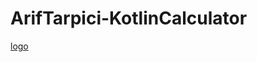 # ArifTarpici-KotlinCalculator
[logo]: https://github.com/VBT-Intership/ArifTarpici-KotlinCalculator/blob/master/Screenshot_1595184810.png
[logo]
